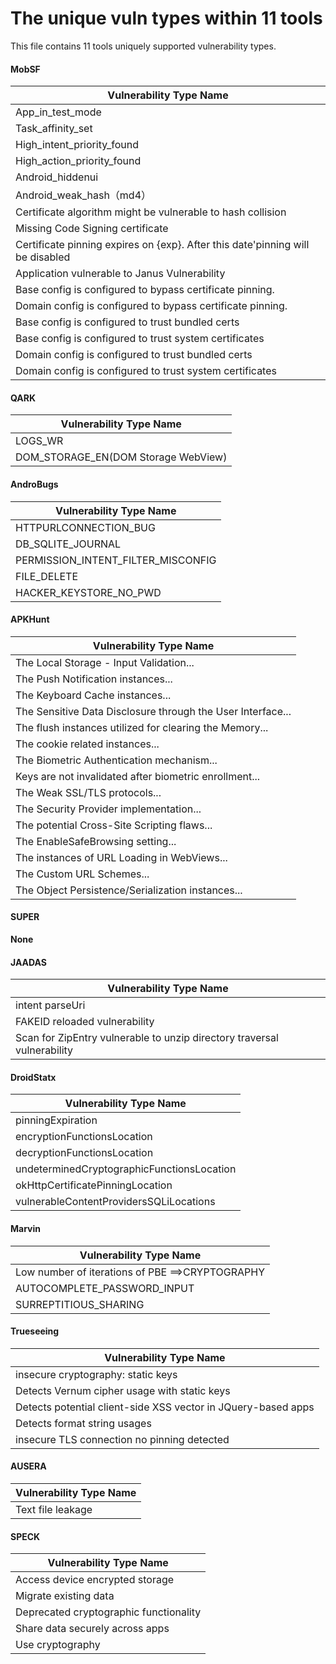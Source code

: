 # The unique vuln types within 11 tools

This file contains 11 tools uniquely supported vulnerability types.

#### MobSF

| Vulnerability Type Name                                      |
| ------------------------------------------------------------ |
| App_in_test_mode                                             |
| Task_affinity_set                                            |
| High_intent_priority_found                                   |
| High_action_priority_found                                   |
| Android_hiddenui                                             |
| Android_weak_hash（md4）                                     |
| Certificate algorithm might be vulnerable to hash collision  |
| Missing Code Signing certificate                             |
| Certificate pinning expires on {exp}. After this date'pinning will be disabled |
| Application vulnerable to Janus Vulnerability                |
| Base config is configured to bypass certificate pinning.     |
| Domain config is configured to bypass certificate pinning.   |
| Base config is configured to trust bundled certs             |
| Base config is configured to trust system certificates       |
| Domain config is configured to trust bundled certs           |
| Domain config is configured to trust system certificates     |

#### QARK

| Vulnerability Type Name             |
| ----------------------------------- |
| LOGS_WR                             |
| DOM_STORAGE_EN(DOM Storage WebView) |

#### AndroBugs

| Vulnerability Type Name            |
| ---------------------------------- |
| HTTPURLCONNECTION_BUG              |
| DB_SQLITE_JOURNAL                  |
| PERMISSION_INTENT_FILTER_MISCONFIG |
| FILE_DELETE                        |
| HACKER_KEYSTORE_NO_PWD             |

#### APKHunt

| Vulnerability Type Name                                     |
| ----------------------------------------------------------- |
| The Local Storage - Input Validation...                     |
| The Push Notification instances...                          |
| The Keyboard Cache instances...                             |
| The Sensitive Data Disclosure through the User Interface... |
| The flush instances utilized for clearing the Memory...     |
| The cookie related instances...                             |
| The Biometric Authentication mechanism...                   |
| Keys are not invalidated after biometric enrollment...      |
| The Weak SSL/TLS protocols...                               |
| The Security Provider implementation...                     |
| The potential Cross-Site Scripting flaws...                 |
| The EnableSafeBrowsing setting...                           |
| The instances of URL Loading in WebViews...                 |
| The Custom URL Schemes...                                   |
| The Object Persistence/Serialization instances...           |

#### SUPER

**None**

#### JAADAS

| Vulnerability Type Name                                      |
| ------------------------------------------------------------ |
| intent parseUri                                              |
| FAKEID reloaded vulnerability                                |
| Scan for ZipEntry vulnerable to unzip directory traversal vulnerability |

#### DroidStatx

| Vulnerability Type Name                    |
| ------------------------------------------ |
| pinningExpiration                          |
| encryptionFunctionsLocation                |
| decryptionFunctionsLocation                |
| undeterminedCryptographicFunctionsLocation |
| okHttpCertificatePinningLocation           |
| vulnerableContentProvidersSQLiLocations    |

#### Marvin

| Vulnerability Type Name                                     |
| ----------------------------------------------------------- |
| Low number of iterations of PBE ==>CRYPTOGRAPHY             |
| AUTOCOMPLETE_PASSWORD_INPUT                                 |
| SURREPTITIOUS_SHARING                                       |

#### Trueseeing

| Vulnerability Type Name                                      |
| ------------------------------------------------------------ |
| insecure cryptography: static keys                           |
| Detects Vernum cipher usage with static keys                 |
| Detects potential client-side XSS vector in JQuery-based apps |
| Detects format string usages                                 |
| insecure TLS connection no pinning detected                  |

#### AUSERA

| Vulnerability Type Name |
| ----------------------- |
| Text file leakage       |

#### SPECK

| Vulnerability Type Name                |
| -------------------------------------- |
| Access device encrypted storage        |
| Migrate existing data                  |
| Deprecated cryptographic functionality |
| Share data securely across apps        |
| Use cryptography                       |
